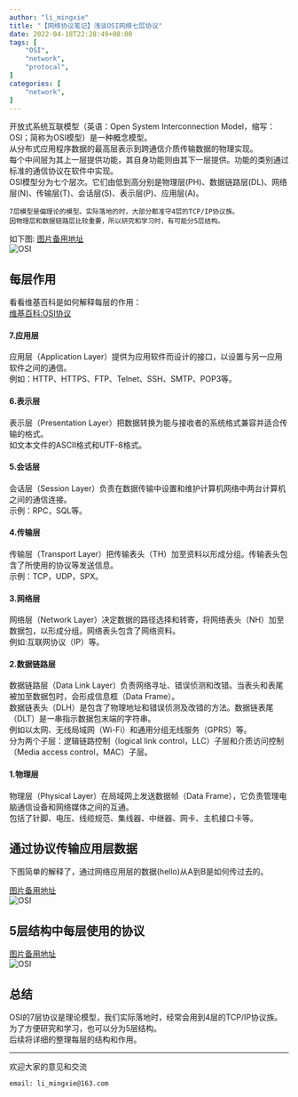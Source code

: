 ```yaml
---
author: "li_mingxie"
title: "【网络协议笔记】浅谈OSI网络七层协议"
date: 2022-04-18T22:28:49+08:00
tags: [
    "OSI",
    "network",
    "protocal",
]
categories: [
    "network",
]
---
```


开放式系统互联模型（英语：Open System Interconnection Model，缩写：OSI；简称为OSI模型）是一种概念模型。  
从分布式应用程序数据的最高层表示到跨通信介质传输数据的物理实现。  
每个中间层为其上一层提供功能，其自身功能则由其下一层提供。功能的类别通过标准的通信协议在软件中实现。  
OSI模型分为七个层次。它们由低到高分别是物理层(PH)、数据链路层(DL)、网络层(N)、传输层(T)、会话层(S)、表示层(P)、应用层(A)。  

```
7层模型是偏理论的模型。实际落地的时，大部分都准守4层的TCP/IP协议族。  
因物理层和数据链路层比较重要，所以研究和学习时，有可能分5层结构。  
```

如下图:
[图片备用地址](https://limingxie.github.io/images/network/osi/OSI.jpg)  
![OSI](https://mingxie-blog.oss-cn-beijing.aliyuncs.com/image/network/osi/OSI.jpg)

## 每层作用

看看维基百科是如何解释每层的作用：  
[维基百科:OSI协议](https://zh.wikipedia.org/wiki/OSI%E6%A8%A1%E5%9E%8B)

#### 7.应用层

应用层（Application Layer）提供为应用软件而设计的接口，以设置与另一应用软件之间的通信。  
例如：HTTP、HTTPS、FTP、Telnet、SSH、SMTP、POP3等。  

#### 6.表示层

表示层（Presentation Layer）把数据转换为能与接收者的系统格式兼容并适合传输的格式。  
如文本文件的ASCII格式和UTF-8格式。  

#### 5.会话层  

会话层（Session Layer）负责在数据传输中设置和维护计算机网络中两台计算机之间的通信连接。  
示例：RPC，SQL等。  

#### 4.传输层

传输层（Transport Layer）把传输表头（TH）加至资料以形成分组。传输表头包含了所使用的协议等发送信息。  
示例：TCP，UDP，SPX。  

#### 3.网络层

网络层（Network Layer）决定数据的路径选择和转寄，将网络表头（NH）加至数据包，以形成分组。网络表头包含了网络资料。  
例如:互联网协议（IP）等。

#### 2.数据链路层

数据链路层（Data Link Layer）负责网络寻址、错误侦测和改错。当表头和表尾被加至数据包时，会形成信息框（Data Frame）。  
数据链表头（DLH）是包含了物理地址和错误侦测及改错的方法。数据链表尾（DLT）是一串指示数据包末端的字符串。  
例如以太网、无线局域网（Wi-Fi）和通用分组无线服务（GPRS）等。  
分为两个子层：逻辑链路控制（logical link control，LLC）子层和介质访问控制（Media access control，MAC）子层。

#### 1.物理层

物理层（Physical Layer）在局域网上发送数据帧（Data Frame），它负责管理电脑通信设备和网络媒体之间的互通。  
包括了针脚、电压、线缆规范、集线器、中继器、网卡、主机接口卡等。  

## 通过协议传输应用层数据

下图简单的解释了，通过网络应用层的数据(hello)从A到B是如何传过去的。

[图片备用地址](https://limingxie.github.io/images/network/osi/OSI_1.png)  
![OSI](https://mingxie-blog.oss-cn-beijing.aliyuncs.com/image/network/osi/OSI_1.png)

## 5层结构中每层使用的协议

[图片备用地址](https://limingxie.github.io/images/network/osi/osi_2.png)  
![OSI](https://mingxie-blog.oss-cn-beijing.aliyuncs.com/image/network/osi/osi_2.png)

## 总结

OSI的7层协议是理论模型，我们实际落地时，经常会用到4层的TCP/IP协议族。  
为了方便研究和学习，也可以分为5层结构。  
后续将详细的整理每层的结构和作用。

----------------------------------------------
欢迎大家的意见和交流

`email: li_mingxie@163.com`
